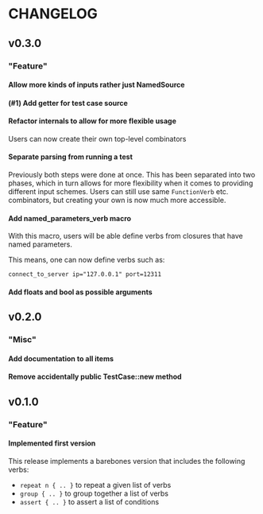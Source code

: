 # CHANGELOG

<!-- generated from cargo-changelog -->

## v0.3.0

### "Feature"

#### Allow more kinds of inputs rather just NamedSource

#### (#1) Add getter for test case source

#### Refactor internals to allow for more flexible usage

Users can now create their own top-level combinators
#### Separate parsing from running a test

Previously both steps were done at once. This has been separated into two
phases, which in turn allows for more flexibility when it comes to providing
different input schemes. Users can still use same `FunctionVerb` etc.
combinators, but creating your own is now much more accessible.
#### Add named_parameters_verb macro

With this macro, users will be able define verbs from closures that have named parameters.

This means, one can now define verbs such as:

```kdl
connect_to_server ip="127.0.0.1" port=12311
```
#### Add floats and bool as possible arguments

## v0.2.0

### "Misc"

#### Add documentation to all items

#### Remove accidentally public TestCase::new method

## v0.1.0

### "Feature"

#### Implemented first version

This release implements a barebones version that includes the following verbs:

- `repeat n { .. }` to repeat a given list of verbs
- `group { .. }` to group together a list of verbs
- `assert { .. }` to assert a list of conditions
